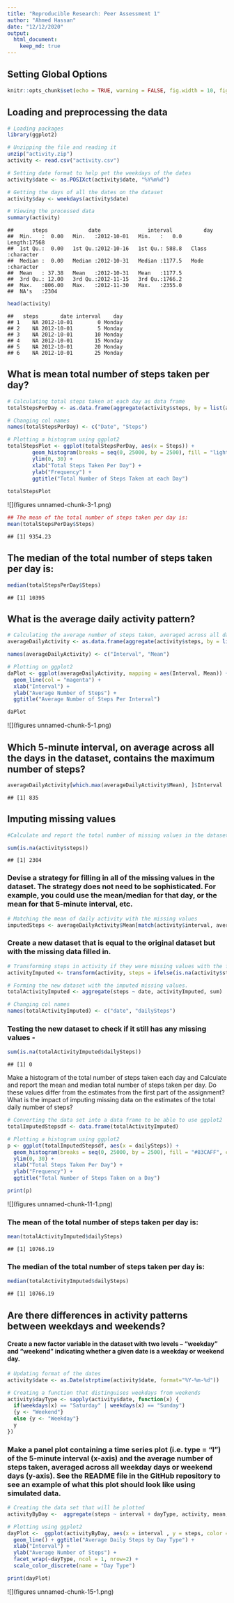 ```yaml
---
title: "Reproducible Research: Peer Assessment 1"
author: "Ahmed Hassan"
date: "12/12/2020"
output: 
  html_document:
    keep_md: true
---
```



## Setting Global Options

```r
knitr::opts_chunk$set(echo = TRUE, warning = FALSE, fig.width = 10, fig.height = 5, fig.keep = 'all' ,fig.path = 'figures\ ', dev = 'png')
```
## Loading and preprocessing the data


```r
# Loading packages
library(ggplot2)

# Unzipping the file and reading it
unzip("activity.zip") 
activity <- read.csv("activity.csv")

# Setting date format to help get the weekdays of the dates
activity$date <- as.POSIXct(activity$date, "%Y%m%d")

# Getting the days of all the dates on the dataset
activity$day <- weekdays(activity$date)

# Viewing the processed data
summary(activity)
```

```
##      steps             date               interval          day           
##  Min.   :  0.00   Min.   :2012-10-01   Min.   :   0.0   Length:17568      
##  1st Qu.:  0.00   1st Qu.:2012-10-16   1st Qu.: 588.8   Class :character  
##  Median :  0.00   Median :2012-10-31   Median :1177.5   Mode  :character  
##  Mean   : 37.38   Mean   :2012-10-31   Mean   :1177.5                     
##  3rd Qu.: 12.00   3rd Qu.:2012-11-15   3rd Qu.:1766.2                     
##  Max.   :806.00   Max.   :2012-11-30   Max.   :2355.0                     
##  NA's   :2304
```

```r
head(activity)
```

```
##   steps       date interval    day
## 1    NA 2012-10-01        0 Monday
## 2    NA 2012-10-01        5 Monday
## 3    NA 2012-10-01       10 Monday
## 4    NA 2012-10-01       15 Monday
## 5    NA 2012-10-01       20 Monday
## 6    NA 2012-10-01       25 Monday
```


## What is mean total number of steps taken per day?

```r
# Calculating total steps taken at each day as data frame 
totalStepsPerDay <- as.data.frame(aggregate(activity$steps, by = list(activity$date), sum, na.rm = TRUE))

# Changing col names
names(totalStepsPerDay) <- c("Date", "Steps")

# Plotting a histogram using ggplot2
totalStepsPlot <- ggplot(totalStepsPerDay, aes(x = Steps)) + 
        geom_histogram(breaks = seq(0, 25000, by = 2500), fill = "lightskyblue1", col = "black") + 
        ylim(0, 30) + 
        xlab("Total Steps Taken Per Day") + 
        ylab("Frequency") + 
        ggtitle("Total Number of Steps Taken at each Day")
  
totalStepsPlot
```

![](figures unnamed-chunk-3-1.png)<!-- -->

```r
## The mean of the total number of steps taken per day is:
mean(totalStepsPerDay$Steps)
```

```
## [1] 9354.23
```
## The median of the total number of steps taken per day is: 

```r
median(totalStepsPerDay$Steps)
```

```
## [1] 10395
```

## What is the average daily activity pattern?

```r
# Calculating the average number of steps taken, averaged across all days by 5-min intervals. 
averageDailyActivity <- as.data.frame(aggregate(activity$steps, by = list(activity$interval), FUN = mean, na.rm = TRUE))

names(averageDailyActivity) <- c("Interval", "Mean") 

# Plotting on ggplot2 
daPlot <- ggplot(averageDailyActivity, mapping = aes(Interval, Mean)) + 
  geom_line(col = "magenta") +
  xlab("Interval") +
  ylab("Average Number of Steps") +
  ggtitle("Average Number of Steps Per Interval")

daPlot
```

![](figures unnamed-chunk-5-1.png)<!-- -->
## Which 5-minute interval, on average across all the days in the dataset, contains the maximum number of steps?

```r
averageDailyActivity[which.max(averageDailyActivity$Mean), ]$Interval
```

```
## [1] 835
```

## Imputing missing values


```r
#Calculate and report the total number of missing values in the dataset (i.e. the total number of rows with NAs.

sum(is.na(activity$steps))
```

```
## [1] 2304
```
### Devise a strategy for filling in all of the missing values in the dataset. The strategy does not need to be sophisticated. For example, you could use the mean/median for that day, or the mean for that 5-minute interval, etc.


```r
# Matching the mean of daily activity with the missing values
imputedSteps <- averageDailyActivity$Mean[match(activity$interval, averageDailyActivity$Interval)]
```

### Create a new dataset that is equal to the original dataset but with the missing data filled in.

```r
# Transforming steps in activity if they were missing values with the filled values from above.
activityImputed <- transform(activity, steps = ifelse(is.na(activity$steps), yes = imputedSteps, no = activity$steps))

# Forming the new dataset with the imputed missing values.
totalActivityImputed <- aggregate(steps ~ date, activityImputed, sum)

# Changing col names
names(totalActivityImputed) <- c("date", "dailySteps")
```
### Testing the new dataset to check if it still has any missing values -  

```r
sum(is.na(totalActivityImputed$dailySteps))
```

```
## [1] 0
```
Make a histogram of the total number of steps taken each day and Calculate and report the mean and median total number of steps taken per day. Do these values differ from the estimates from the first part of the assignment? What is the impact of imputing missing data on the estimates of the total daily number of steps?

```r
# Converting the data set into a data frame to be able to use ggplot2
totalImputedStepsdf <- data.frame(totalActivityImputed)

# Plotting a histogram using ggplot2
p <- ggplot(totalImputedStepsdf, aes(x = dailySteps)) + 
  geom_histogram(breaks = seq(0, 25000, by = 2500), fill = "#83CAFF", col = "black") + 
  ylim(0, 30) + 
  xlab("Total Steps Taken Per Day") + 
  ylab("Frequency") + 
  ggtitle("Total Number of Steps Taken on a Day")

print(p)
```

![](figures unnamed-chunk-11-1.png)<!-- -->
### The mean of the total number of steps taken per day is:  

```r
mean(totalActivityImputed$dailySteps)
```

```
## [1] 10766.19
```
### The median of the total number of steps taken per day is:  

```r
median(totalActivityImputed$dailySteps)
```

```
## [1] 10766.19
```

## Are there differences in activity patterns between weekdays and weekends?


#### Create a new factor variable in the dataset with two levels – “weekday” and “weekend” indicating whether a given date is a weekday or weekend day.


```r
# Updating format of the dates
activity$date <- as.Date(strptime(activity$date, format="%Y-%m-%d"))

# Creating a function that distinguises weekdays from weekends
activity$dayType <- sapply(activity$date, function(x) {
  if(weekdays(x) == "Saturday" | weekdays(x) == "Sunday")
  {y <- "Weekend"}
  else {y <- "Weekday"}
  y
})
```
### Make a panel plot containing a time series plot (i.e. type = “l”) of the 5-minute interval (x-axis) and the average number of steps taken, averaged across all weekday days or weekend days (y-axis). See the README file in the GitHub repository to see an example of what this plot should look like using simulated data.

```r
# Creating the data set that will be plotted
activityByDay <-  aggregate(steps ~ interval + dayType, activity, mean, na.rm = TRUE)

# Plotting using ggplot2
dayPlot <-  ggplot(activityByDay, aes(x = interval , y = steps, color = dayType)) + 
  geom_line() + ggtitle("Average Daily Steps by Day Type") + 
  xlab("Interval") + 
  ylab("Average Number of Steps") +
  facet_wrap(~dayType, ncol = 1, nrow=2) +
  scale_color_discrete(name = "Day Type") 

print(dayPlot) 
```

![](figures unnamed-chunk-15-1.png)<!-- -->



